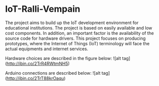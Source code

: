 # IoT-Ralli-Vempain
The project aims to build up the IoT development environment for educational institutions. The project is based on easily available and low cost components. In addition, an important factor is the availability of the source code for hardware drivers. This project focuses on producing prototypes, where the Internet of Things (IoT) terminology will face the actual equipments and internet services.

Hardware choices are described in the figure below:
![alt tag] (http://ibin.co/2TrR4RWtmNH5)

Arduino connections are described below:
![alt tag] (http://ibin.co/2TrT88krOaqu)
